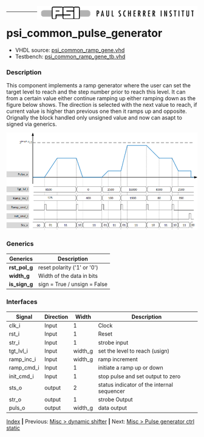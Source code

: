 <img align="right" src="../psi_logo.png">

***
# psi_common_pulse_generator

- VHDL source: [psi_common_ramp_gene.vhd](../../hdl/psi_common_ramp_gene.vhd)
- Testbench:  [psi_common_ramp_gene_tb.vhd](../../testbench/psi_common_ramp_gene_tb/psi_common_ramp_gene_tb.vhd)

### Description
This component implements a ramp generator where the user can set the target level to reach and the step number prior to reach this level. It can from a certain value either continue ramping up either ramping down as the figure below shows. The direction is selected with the next value to reach, if current value is higher than previous one then it ramps up and opposite.
Orignally the block handled only unsigned value and now can asapt to signed via generics.

<p align="center"><img src="ch11_12_fig50.png"></p>

### Generics


Generics        | Description
----------------|-------------------------------------------------
**rst\_pol\_g** | reset polarity ('1' or '0')
**width\_g** 		| Width of the data in bits
**is\_sign\_g** | sign = True / unsign = False


### Interfaces

Signal  |Direction  |Width   |Description
--------|-----------|--------|---------------------------------
clk_i  			|Input      |1          |Clock
rst_i  			|Input      |1          |Reset
str_i  	    |Input      |1  		    |strobe input
tgt_lvl_i   |Input      | width_g   | set the level to reach (usign)
ramp_inc_i 	|Input 			| width_g   | ramp increment
ramp_cmd_i 	|Input 	  	|1 			    | initiate a ramp up or down
init_cmd_i  |Input 		  |1 			    | stop pulse and set output to zero
sts_o  			| output    | 2   	    | status indicator of the internal sequencer   
str_o  			| output    | 1   	    |  strobe Output
puls_o  		| output    | width_g   |  data output

[Index](../psi_common_index.md) **|** Previous: [Misc > dynamic shifter](../ch11_misc/ch11_11_dyn_sft.md) **|** Next: [Misc > Pulse generator ctrl static](../ch11_misc/ch11_13_pulse_generator_ctrl_static.md)
